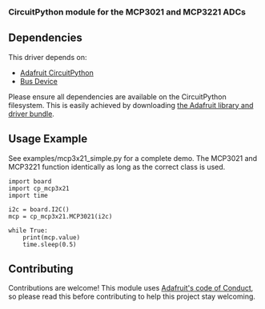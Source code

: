 ### CircuitPython module for the MCP3021 and MCP3221 ADCs
## Dependencies
This driver depends on:
* [Adafruit CircuitPython](https://github.com/adafruit/circuitpython)
* [Bus Device](https://github.com/adafruit/Adafruit_CircuitPython_BusDevice)

Please ensure all dependencies are available on the CircuitPython filesystem. This is easily achieved by downloading [the Adafruit library and driver bundle](https://github.com/adafruit/Adafruit_CircuitPython_Bundle).

## Usage Example
See examples/mcp3x21_simple.py for a complete demo. The MCP3021 and MCP3221 function identically as long as the correct class is used.
```
import board
import cp_mcp3x21
import time

i2c = board.I2C()
mcp = cp_mcp3x21.MCP3021(i2c)

while True:
	print(mcp.value)
	time.sleep(0.5)
```

## Contributing
Contributions are welcome! This module uses [Adafruit's code of Conduct](https://github.com/adafruit/circuitpython/blob/main/CODE_OF_CONDUCT.md), so please read this before contributing to help this project stay welcoming. 